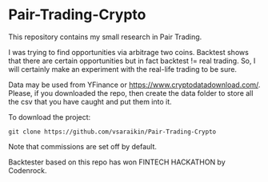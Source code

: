 # Pair-Trading-Crypto

This repository contains my small research in Pair Trading. 

I was trying to find opportunities via arbitrage two coins. Backtest shows that there are certain opportunities but in fact backtest != real trading. So, I will certainly make an experiment with the real-life trading to be sure.

Data may be used from YFinance or https://www.cryptodatadownload.com/.
Please, if you downloaded the repo, then create the data folder to store all the csv that you have caught and put them into it.

To download the project:

```
git clone https://github.com/vsaraikin/Pair-Trading-Crypto
```

Note that commissions are set off by default.

Backtester based on this repo has won FINTECH HACKATHON by Codenrock.
